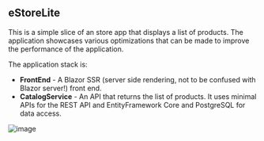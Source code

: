 ## eStoreLite

This is a simple slice of an store app that displays a list of products. The application showcases various optimizations that can be made
to improve the performance of the application. 

The application stack is:

- **FrontEnd** - A Blazor SSR (server side rendering, not to be confused with Blazor server!)  front end.
- **CatalogService** - An API that returns the list of products. It uses minimal APIs for the REST API and EntityFramework Core and PostgreSQL for data access.

![image](https://github.com/davidfowl/eStoreLite/assets/95136/45b1f13d-c595-439b-8dc6-ae835bded972)
